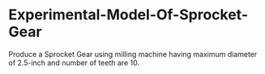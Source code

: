 # Experimental-Model-Of-Sprocket-Gear
 Produce a Sprocket Gear using milling machine having maximum diameter of 2.5-inch and number of teeth are   10.
